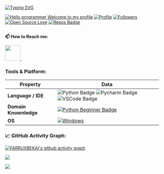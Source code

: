 
[![Typing SVG](https://readme-typing-svg.herokuapp.com?color=%2336BCF7&center=true&vCenter=true&width=600&lines=Hi+there+👋,+I+am+Farruxbek+Sotivoldiyev;+Welcome+to+My+Profile!;Live+in+Uzbekistan;Always+learning+new+things+;I+am+currently+studying+artificial+intelligence)](https://git.io/typing-svg)

[![Hello programmer Welcome to my profile](https://img.shields.io/badge/Hello_Developers-Welcome-gold.svg?style=flat&logo=github)](https://github.com/FARRUXBEKAI) [![Profile](https://Visitor-badge.glitch.me/badge?page_id=FARRUXBEKAI.profileviews-badge)](https://github.com/FARRUXBEKAI) [![Followers](https://img.shields.io/github/followers/FARRUXBEKAI?style=social)](https://github.com/FARRUXBEKAI?tab=followers) [![Open Source Love](https://badges.frapsoft.com/os/v2/open-source.svg?v=103)](https://github.com/FARRUXBEKAI) [![Repos Badge](https://badges.pufler.dev/repos/FARRUXBEKAI)](https://github.com/FARRUXBEKAI?tab=repositories)

##

**📫 How to Reach me:**

<a href="https://t.me/AI_1102002"> <img src="https://img.icons8.com/fluency/48/000000/telegram-app.png" width="50px"/> </a>&nbsp;&nbsp;


### Tools & Platform:

Property | Data
--- | --- 
**Language / IDE**  | ![Python Badge](https://img.shields.io/badge/-Python-3776AB?style=flat&logo=Python&logoColor=white) ![Pycharm Badge](https://img.shields.io/badge/-Pycharm-3776AB?style=flat&logo=Pycharm&logoColor=white) ![VSCode Badge](https://img.shields.io/badge/-VSCode-3776AB?style=flat&logo=VSCode&logoColor=white) 
**Domain Knownledge**  | [![Python Beginner Badge](https://img.shields.io/badge/-Python%20Beginner-01D277?style=flat&logoColor=white)](https://github.com/FARRUXBEKAI) 
**OS**  | <a target="_blank" rel="noopener noreferrer" href="https://img.shields.io/badge/Windows-0078D6?style=for-the-badge&logo=windows&logoColor=white"><img src="https://img.shields.io/badge/Windows-0078D6?style=for-the-badge&logo=windows&logoColor=white" alt="Windows" data-canonical-src="https://img.shields.io/badge/-Windows-black?style=flat-square&amp;logo=windows&amp;logoColor=blue" style="max-width: 100%;"></a> 


<!--   GitHub stats graph -->
### 📈 GitHub Activity Graph:
[![FARRUXBEKAI's github activity graph](https://activity-graph.herokuapp.com/graph?username=FARRUXBEKAI&theme=react-red)](https://github.com/FARRUXBEKAI/github-readme-activity-graph)


<img src="https://github-readme-streak-stats.herokuapp.com/?user=FARRUXBEKAI"></img>


![](./profile-3d-contrib/profile-green-animate.svg)

